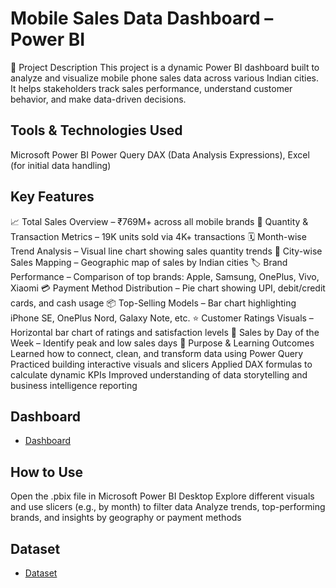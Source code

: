 # Mobile Sales Data Dashboard – Power BI
📝 Project Description
This project is a dynamic Power BI dashboard built to analyze and visualize mobile phone sales data across various Indian cities. It helps stakeholders track sales performance, understand customer behavior, and make data-driven decisions.

## Tools & Technologies Used
Microsoft Power BI
Power Query
DAX (Data Analysis Expressions),
Excel (for initial data handling)

## Key Features
📈 Total Sales Overview – ₹769M+ across all mobile brands
🧮 Quantity & Transaction Metrics – 19K units sold via 4K+ transactions
🗓️ Month-wise Trend Analysis – Visual line chart showing sales quantity trends
📍 City-wise Sales Mapping – Geographic map of sales by Indian cities
🏷️ Brand Performance – Comparison of top brands: Apple, Samsung, OnePlus, Vivo, Xiaomi
💳 Payment Method Distribution – Pie chart showing UPI, debit/credit cards, and cash usage
📦 Top-Selling Models – Bar chart highlighting iPhone SE, OnePlus Nord, Galaxy Note, etc.
⭐ Customer Ratings Visuals – Horizontal bar chart of ratings and satisfaction levels
📆 Sales by Day of the Week – Identify peak and low sales days
🎯 Purpose & Learning Outcomes
Learned how to connect, clean, and transform data using Power Query
Practiced building interactive visuals and slicers
Applied DAX formulas to calculate dynamic KPIs
Improved understanding of data storytelling and business intelligence reporting

## Dashboard
- <a href="https://github.com/Subhamdas09/Mobile_Sales_Dashboard/blob/main/Power%20BI%20project.png">Dashboard</a>

## How to Use
Open the .pbix file in Microsoft Power BI Desktop
Explore different visuals and use slicers (e.g., by month) to filter data
Analyze trends, top-performing brands, and insights by geography or payment methods

## Dataset
- <a href="https://github.com/Subhamdas09/Mobile_Sales_Dashboard/blob/main/Day%20-%2030%20-%20Mobile%20Sales%20Data.xlsx">Dataset</a>

